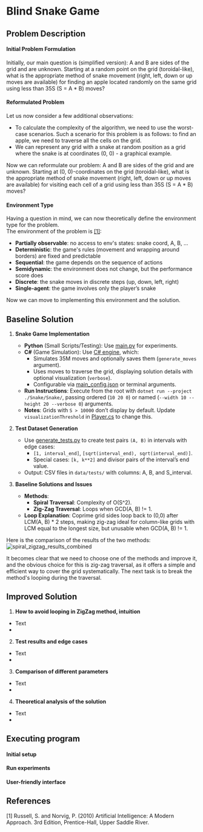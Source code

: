 # Blind Snake Game

## Problem Description
#### Initial Problem Formulation
Initially, our main question is (simplified version): 
A and B are sides of the grid and are unknown. 
Starting at a random point on the grid (toroidal-like), what is the appropriate method of snake movement 
(right, left, down or up moves are available) for finding an apple located randomly on the same grid 
using less than 35S (S = A * B) moves?

#### Reformulated Problem
Let us now consider a few additional observations:
- To calculate the complexity of the algorithm, we need to use the worst-case scenarios. Such a scenario for this problem is as follows: to find an apple, we need to traverse all the cells on the grid.
- We can represent any grid with a snake at random position as a grid where the snake is at coordinates (0, 0) - a graphical example. 

Now we can reformulate our problem: 
A and B are sides of the grid and are unknown. 
Starting at (0, 0)-coordinates on the grid (toroidal-like), what is the appropriate method of snake movement (right, left, down or up moves are available) for visiting each cell of a grid using less than 35S (S = A * B) moves?

#### Environment Type
Having a question in mind, we can now theoretically define the environment type for the problem.
</br>
The environment of the problem is [[1]](#1): 
- **Partially observable**: no access to env's states: snake coord, A, B, ...
- **Deterministic**: the game's rules (movement and wrapping around borders) are fixed and predictable
- **Sequential**: the game depends on the sequence of actions
- **Semidynamic**: the environment does not change, but the performance score does
- **Discrete**: the snake moves in discrete steps (up, down, left, right)
- **Single-agent**: the game involves only the player’s snake

Now we can move to implementing this environment and the solution.

## Baseline Solution
1. **Snake Game Implementation**
   - **Python** (Small Scripts/Testing): Use [main.py](https://github.com/TyKo0707/internship_application/blob/main/main.py) for experiments.
   - **C#** (Game Simulation): Use [C# engine](https://github.com/TyKo0707/internship_application/tree/main/Snake), which:
     - Simulates 35M moves and optionally saves them (`generate_moves` argument).
     - Uses moves to traverse the grid, displaying solution details with optional visualization (`verbose`).
     - Configurable via [main_config.json](https://github.com/TyKo0707/internship_application/blob/main/configs/main_config.json) or terminal arguments.
   - **Run Instructions**: Execute from the root with `dotnet run --project ./Snake/Snake/`, passing ordered (`10 20 0`) or named (`--width 10 --height 20 --verbose 0`) arguments. 
   - **Notes**: Grids with `S > 10000` don’t display by default. Update `visualizationThreshold` in [Player.cs](https://github.com/TyKo0707/internship_application/blob/main/Snake/Snake/src/Player.cs) to change this.

2. **Test Dataset Generation**
   - Use [generate_tests.py](https://github.com/TyKo0707/internship_application/blob/main/generate_tests.py) to create test pairs `(A, B)` in intervals with edge cases:
     - `[1, interval_end]`, `[sqrt(interval_end), sqrt(interval_end)]`.
     - Special cases: `[k, k**2]` and divisor pairs of the interval’s end value.
   - Output: CSV files in `data/tests/` with columns: A, B, and S_interval.

3. **Baseline Solutions and Issues**
   - **Methods**:
     - **Spiral Traversal**: Complexity of O(S^2).
     - **Zig-Zag Traversal**: Loops when GCD(A, B) != 1.
   - **Loop Explanation**: Coprime grid sides loop back to (0,0) after LCM(A, B) * 2 steps, making zig-zag ideal for column-like grids with LCM equal to the longest size, but unusable when GCD(A, B) != 1.

Here is the comparison of the results of the two methods:
![spiral_zigzag_results_combined](https://github.com/user-attachments/assets/fe56eb9c-7eef-4b6b-bf29-2956fbb92c15)

It becomes clear that we need to choose one of the methods and improve it, and the obvious choice for this is zig-zag traversal, as it offers a simple and efficient way to cover the grid systematically. The next task is to break the method's looping during the traversal.

## Improved Solution
1. **How to avoid looping in ZigZag method, intuition**
- Text
- 
2. **Test results and edge cases**
- Text
- 
3. **Comparison of different parameters**
- Text
- 
4. **Theoretical analysis of the solution**
- Text
- 

## Executing program
#### Initial setup
#### Run experiments
#### User-friendly interface

## References
<a id="1">[1]</a> 
Russell, S. and Norvig, P. (2010) 
Artificial Intelligence: A Modern Approach. 3rd Edition, 
Prentice-Hall, Upper Saddle River.